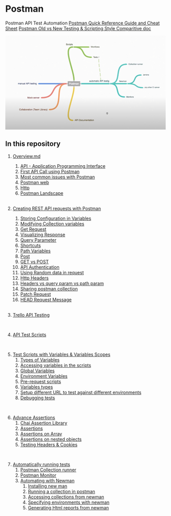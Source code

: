 # Postman
Postman API Test Automation
[Postman Quick Reference Guide and Cheat Sheet](https://postman-quick-reference-guide.readthedocs.io/en/latest/)
[Postman Old vs New Testing & Scripting Style Comparitive doc](./doc/Postman-old-and-new-testing-API.pdf)

![testing-overview](./doc/img/testing-overview.png)

## In this repository

1. [Overview.md](./doc/0-overiview.md)
    1. [API - Application Programming Interface](./doc/0-overiview.md#API--Application-Programming-Interface)
    2. [First API Call using Postman](./doc/0-overiview.md#First-API-Call-using-Postman)
    3. [Most common issues with Postman](./doc/0-overiview.md#Most-common-issues-with-Postman)
    4. [Postman web](./doc/0-overiview.md#Postman-web)
    5. [Http](./doc/0-overiview.md#Http)
    6. [Postman Landscape](./doc/0-overiview.md#Postman-Landscape)
    <br/>
2. [Creating REST API requests with Postman](./doc/1-rest-request-with-postman.md)
    1. [Storing Configuration in Variables](./doc/1-rest-request-with-postman.md#Storing-Configuration-in-Variables)
    1. [Modifying Collection variables](./doc/1-rest-request-with-postman.md#Modifying-Collection-variables)
    1. [Get Request](./doc/1-rest-request-with-postman.md#Get-Request)
    1. [Visualizing Response](./doc/1-rest-request-with-postman.md#Visualizing-Response)
    1. [Query Parameter](./doc/1-rest-request-with-postman.md#Query-Parameter)
    1. [Shortcuts](./doc/1-rest-request-with-postman.md#Shortcuts)
    1. [Path Variables](./doc/1-rest-request-with-postman.md#Path-Variables)
    1. [Post](./doc/1-rest-request-with-postman.md#Post)
    1. [GET vs POST](./doc/1-rest-request-with-postman.md#GET-vs-POST)
    1. [API Authentication](./doc/1-rest-request-with-postman.md#API-Authentication)
    1. [Using Random data in request](./doc/1-rest-request-with-postman.md#Using-Random-data-in-request)
    1. [Http Headers](./doc/1-rest-request-with-postman.md#Http-Headers)
    1. [Headers vs query param vs path param](./doc/1-rest-request-with-postman.md#Headers-vs-query-param-vs-path-param)
    1. [Sharing postman collection](./doc/1-rest-request-with-postman.md#Sharing-postman-collection)
    1. [Patch Request](./doc/1-rest-request-with-postman.md#Patch-Request)
    1. [HEAD Request Message](./doc/1-rest-request-with-postman.md#HEAD-Request-Message)
    <br/>

3. [Trello API Testing](./doc/2-trello-api.md)
<br/>

4. [API Test Scripts](./doc/3-test-scripts.md)
<br/>

5. [Test Scripts with Variables & Variables Scopes](./doc/4-test-scripts-with-variables.md)
    1. [Types of Variables](./doc/4-test-scripts-with-variables.md#Types-of-Variables)
    1. [Accessing variables in the scripts](./doc/4-test-scripts-with-variables.md#Accessing-variables-in-the-scripts)
    1. [Global Variables](./doc/4-test-scripts-with-variables.md#Global-Variables)
    1. [Environment Variables](./doc/4-test-scripts-with-variables.md#Environment-Variables)
    1. [Pre-request scripts](./doc/4-test-scripts-with-variables.md#Pre-request-scripts)
    1. [Variables types](./doc/4-test-scripts-with-variables.md#Variables---types)
    1. [Setup different URL to test against different environments](./doc/4-test-scripts-with-variables.md#Setup-different-URL-to-test-against-different-environments)
    1. [Debugging tests](./doc/4-test-scripts-with-variables.md#Debugging-tests)
<br/>

6. [Advance Assertions](./doc/5-advance-assertions.md)
    1. [Chai Assertion Library](./doc/5-advance-assertions.md#chai-assertion-library)
    1. [Assertions](./doc/5-advance-assertions.md#assertions)
    1. [Assertions on Array](./doc/5-advance-assertions.md#assertions-on-array)
    1. [Assertions on nested objects](./doc/5-advance-assertions.md#assertions-on-nested-objects)
    1. [Testing Headers & Cookies](./doc/5-advance-assertions.md#testing-headers--cookies)
<br/>

7. [Automatically running tests](./doc/6-automatically-running-tests.md)
    1. [Postman Collection runner](./doc/6-automatically-running-tests.md#postman-collection-runner)
    1. [Postman Monitor](./doc/6-automatically-running-tests.md#postman-monitor)
    1. [Automating with Newman](./doc/6-automatically-running-tests.md#automating-with-newman)
        1. [Installing new man](./doc/6-automatically-running-tests.md#installing-new-man)
        1. [Running a collection in postman](./doc/6-automatically-running-tests.md#running-a-collection-in-postman)
        1. [Accessing collections from newman](./doc/6-automatically-running-tests.md#accessing-collections-from-newman)
        1. [Specifying environments with newman](./doc/6-automatically-running-tests.md#specifying-environments-with-newman)
        1. [Generating Html reports from newman](./doc/6-automatically-running-tests.md#generating-html-reports-from-newman)